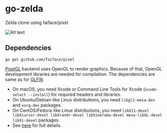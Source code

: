 # go-zelda

Zelda clone using faiface/pixel

![Alt text](https://ibin.co/3WXbFPOMGM10.gif "Go Zelda")

## Dependencies


```
go get github.com/faiface/pixel
```

[PixelGL](https://godoc.org/github.com/faiface/pixel/pixelgl) backend uses OpenGL to render
graphics. Because of that, OpenGL development libraries are needed for compilation. The dependencies
are same as for [GLFW](https://github.com/go-gl/glfw).

- On macOS, you need Xcode or Command Line Tools for Xcode (`xcode-select --install`) for required
  headers and libraries.
- On Ubuntu/Debian-like Linux distributions, you need `libgl1-mesa-dev` and `xorg-dev` packages.
- On CentOS/Fedora-like Linux distributions, you need `libX11-devel libXcursor-devel libXrandr-devel
  libXinerama-devel mesa-libGL-devel libXi-devel` packages.
- See [here](http://www.glfw.org/docs/latest/compile.html#compile_deps) for full details.


